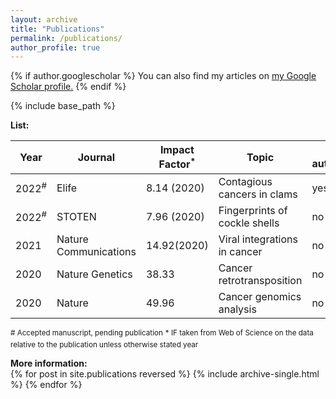 ```yaml
---
layout: archive
title: "Publications"
permalink: /publications/
author_profile: true
---
```


{% if author.googlescholar %}
  You can also find my articles on <u><a href="{{author.googlescholar}}">my Google Scholar profile</a>.</u>
{% endif %}

{% include base_path %}  

**List:**  

| Year  | Journal | Impact Factor<sup>*</sup> | Topic | First authorship |
| ------------- | ------------- | ------------- | ------------- |------------- |
| 2022<sup>#</sup>  | Elife  | 8.14 (2020) | Contagious cancers in clams | yes |
| 2022<sup>#</sup>  | STOTEN  | 7.96 (2020)  | Fingerprints of cockle shells | no |
| 2021  | Nature Communications  | 14.92(2020) | Viral integrations in cancer | no |
| 2020  | Nature Genetics  | 38.33 | Cancer retrotransposition | no |
| 2020  | Nature  | 49.96 | Cancer genomics analysis | no |

<sup># Accepted manuscript, pending publication</sup> 
<sup>* IF taken from Web of Science on the data relative to the publication unless otherwise stated year</sup>

**More information:**  
{% for post in site.publications reversed %}
  {% include archive-single.html %}
{% endfor %}
